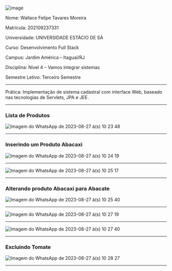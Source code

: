 ![image](https://github.com/Wfelipetm/MissaoPraticaN4_Mundo3/assets/108297008/ff6d2787-4439-4db5-8cdb-866178d3c78a)


Nome: Wallace Felipe Tavares Moreira 

Matrícula: 202109237331

Universidade: UNIVERSIDADE ESTÁCIO DE SÁ

Curso: Desenvolvimento Full Stack

Campus: Jardim América – Itaguaí/RJ

Disciplina: Nível 4 – Vamos integrar sistemas

Semestre Letivo: Terceiro Semestre





-------------------------------------------------------------------------------




Prática: Implementação de sistema cadastral com interface Web, baseado nas tecnologias de Servlets, JPA e JEE. 


-------------------------------------------------------------------------------
### Lista de Produtos
![Imagem do WhatsApp de 2023-08-27 à(s) 10 23 48](https://github.com/Wfelipetm/MissaoPraticaN4_Mundo3/assets/108297008/a99344fb-350e-466d-85da-cc2a789cb740)

-------------------------------------------------------------------------------
### Inserindo um Produto Abacaxi

![Imagem do WhatsApp de 2023-08-27 à(s) 10 24 19](https://github.com/Wfelipetm/MissaoPraticaN4_Mundo3/assets/108297008/aef99ac0-33e6-4d18-95a1-7723cd960d67)

-------------------------------------------------------------------------------
![Imagem do WhatsApp de 2023-08-27 à(s) 10 25 17](https://github.com/Wfelipetm/MissaoPraticaN4_Mundo3/assets/108297008/d5550a03-8e86-4d1c-9e7e-8be64363ef21)

-------------------------------------------------------------------------------
### Alterando produto Abacaxi para Abacate
![Imagem do WhatsApp de 2023-08-27 à(s) 10 25 40](https://github.com/Wfelipetm/MissaoPraticaN4_Mundo3/assets/108297008/d7ad643b-1d5e-48b0-8467-cb7c7ea05dc7)

-------------------------------------------------------------------------------
![Imagem do WhatsApp de 2023-08-27 à(s) 10 27 19](https://github.com/Wfelipetm/MissaoPraticaN4_Mundo3/assets/108297008/b6088e12-3a56-4c7b-bb8d-cea40c026529)

-------------------------------------------------------------------------------
 
![Imagem do WhatsApp de 2023-08-27 à(s) 10 27 40](https://github.com/Wfelipetm/MissaoPraticaN4_Mundo3/assets/108297008/590a30b3-4df6-42c3-8f7a-ecd0b8cfd8ca)

-------------------------------------------------------------------------------
### Excluindo Tomate
![Imagem do WhatsApp de 2023-08-27 à(s) 10 28 27](https://github.com/Wfelipetm/MissaoPraticaN4_Mundo3/assets/108297008/22641fb8-723b-48e7-bf4b-15bbeec6f627)

-------------------------------------------------------------------------------
